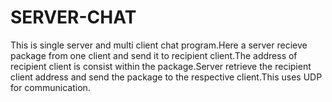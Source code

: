 # SERVER-CHAT
This is single server and multi client chat program.Here a server recieve package from one client and send it to recipient 
client.The address of recipient client is consist within the package.Server retrieve the recipient client address and send the package to the respective client.This uses UDP for communication.
